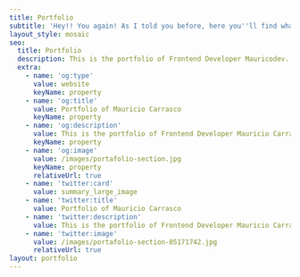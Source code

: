 ```yaml
---
title: Portfolio
subtitle: 'Hey!! You again! As I told you before, here you''ll find what I do recently.'
layout_style: mosaic
seo:
  title: Portfolio
  description: This is the portfolio of Frontend Developer Mauricodev.
  extra:
    - name: 'og:type'
      value: website
      keyName: property
    - name: 'og:title'
      value: Portfolio of Mauricio Carrasco
      keyName: property
    - name: 'og:description'
      value: This is the portfolio of Frontend Developer Mauricio Carrasco.
      keyName: property
    - name: 'og:image'
      value: /images/portafolio-section.jpg
      keyName: property
      relativeUrl: true
    - name: 'twitter:card'
      value: summary_large_image
    - name: 'twitter:title'
      value: Portfolio of Mauricio Carrasco
    - name: 'twitter:description'
      value: This is the portfolio of Frontend Developer Mauricio Carrasco.
    - name: 'twitter:image'
      value: /images/portafolio-section-05171742.jpg
      relativeUrl: true
layout: portfolio
---
```

